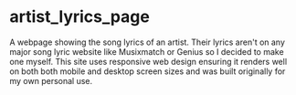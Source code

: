 # artist_lyrics_page
A webpage showing the song lyrics of an artist. 
Their lyrics aren't on any major song lyric website like Musixmatch or Genius so I decided to make one myself. This site uses responsive web design ensuring it renders well on both both mobile and desktop screen sizes and was built originally for my own personal use.
